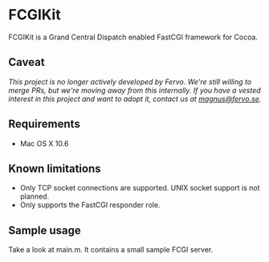 # FCGIKit

FCGIKit is a Grand Central Dispatch enabled FastCGI framework for Cocoa.

## Caveat
*This project is no longer actively developed by Fervo. We're still willing to merge PRs, but we're moving away from this internally. If you have a vested interest in this project and want to adopt it, contact us at magnus@fervo.se.*

## Requirements

* Mac OS X 10.6

## Known limitations

* Only TCP socket connections are supported. UNIX socket support is not planned.
* Only supports the FastCGI responder role.

## Sample usage

Take a look at main.m. It contains a small sample FCGI server.
